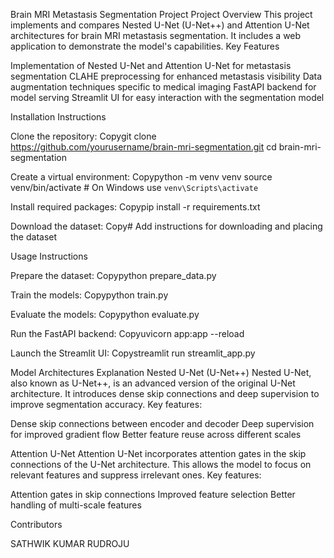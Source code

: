 Brain MRI Metastasis Segmentation Project
Project Overview
This project implements and compares Nested U-Net (U-Net++) and Attention U-Net architectures for brain MRI metastasis segmentation. It includes a web application to demonstrate the model's capabilities.
Key Features

Implementation of Nested U-Net and Attention U-Net for metastasis segmentation
CLAHE preprocessing for enhanced metastasis visibility
Data augmentation techniques specific to medical imaging
FastAPI backend for model serving
Streamlit UI for easy interaction with the segmentation model

Installation Instructions

Clone the repository:
Copygit clone https://github.com/yourusername/brain-mri-segmentation.git
cd brain-mri-segmentation

Create a virtual environment:
Copypython -m venv venv
source venv/bin/activate  # On Windows use `venv\Scripts\activate`

Install required packages:
Copypip install -r requirements.txt

Download the dataset:
Copy# Add instructions for downloading and placing the dataset


Usage Instructions

Prepare the dataset:
Copypython prepare_data.py

Train the models:
Copypython train.py

Evaluate the models:
Copypython evaluate.py

Run the FastAPI backend:
Copyuvicorn app:app --reload

Launch the Streamlit UI:
Copystreamlit run streamlit_app.py


Model Architectures Explanation
Nested U-Net (U-Net++)
Nested U-Net, also known as U-Net++, is an advanced version of the original U-Net architecture. It introduces dense skip connections and deep supervision to improve segmentation accuracy.
Key features:

Dense skip connections between encoder and decoder
Deep supervision for improved gradient flow
Better feature reuse across different scales

Attention U-Net
Attention U-Net incorporates attention gates in the skip connections of the U-Net architecture. This allows the model to focus on relevant features and suppress irrelevant ones.
Key features:

Attention gates in skip connections
Improved feature selection
Better handling of multi-scale features


Contributors

SATHWIK KUMAR RUDROJU
